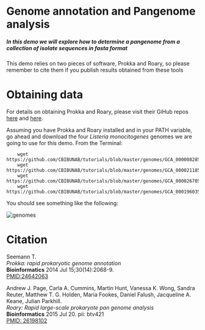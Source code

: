 # Genome annotation and Pangenome analysis

##### In this demo we will explore how to determine a pangenome from a collection of isolate sequences in fasta format

This demo relies on two pieces of software, Prokka and Roary, so please remember to cite them if you publish results obtained from these tools

# Obtaining data

For details on obtaining Prokka and Roary, please visit their GiHub repos [here](https://github.com/tseemann/prokka/blob/master/README.md) and [here](https://github.com/sanger-pathogens/Roary/blob/master/README.md).

Assuming you have Prokka and Roary installed and in your PATH variable, go ahead and download the four *Listeria monocitogenes* genomes we are going to use for this demo. From the Terminal:

		wget https://github.com/CBIBUNAB/tutorials/blob/master/genomes/GCA_000008285.1_ASM828v1_genomic.fna
		wget https://github.com/CBIBUNAB/tutorials/blob/master/genomes/GCA_000021185.1_ASM2118v1_genomic.fna
		wget https://github.com/CBIBUNAB/tutorials/blob/master/genomes/GCA_000026705.1_ASM2670v1_genomic.fna
		wget https://github.com/CBIBUNAB/tutorials/blob/master/genomes/GCA_000196035.1_ASM19603v1_genomic.fna
You should see something like the following:

![genomes]()

# Citation

Seemann T.  
*Prokka: rapid prokaryotic genome annotation*  
**Bioinformatics** 2014 Jul 15;30(14):2068-9.   
[PMID:24642063](http://www.ncbi.nlm.nih.gov/pubmed/24642063)  

Andrew J. Page, Carla A. Cummins, Martin Hunt, Vanessa K. Wong, Sandra Reuter, Matthew T. G. Holden, Maria Fookes, Daniel Falush, Jacqueline A. Keane, Julian Parkhill.   
*Roary: Rapid large-scale prokaryote pan genome analysis*  
**Bioinformatics** 2015 Jul 20. pii: btv421  
[PMID: 26198102](http://www.ncbi.nlm.nih.gov/pubmed/26198102)


